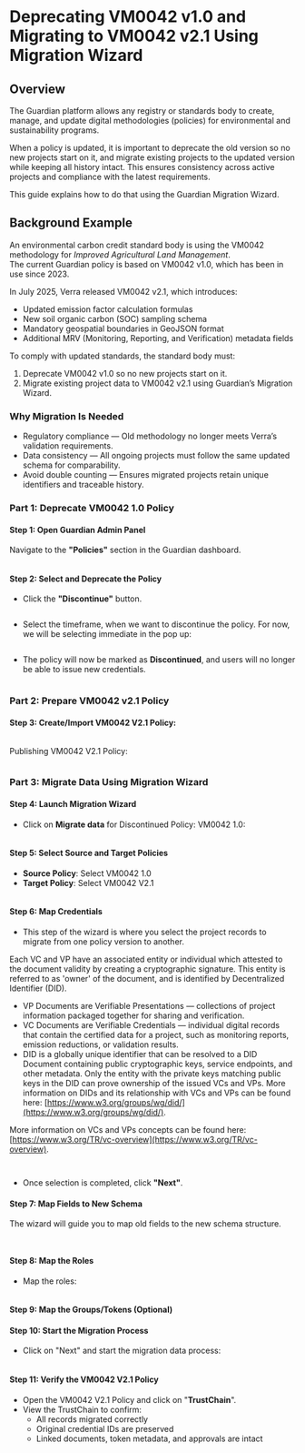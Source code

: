 # Deprecating VM0042 v1.0 and Migrating to VM0042 v2.1 Using Migration Wizard

## Overview

The Guardian platform allows any registry or standards body to create, manage, and update digital methodologies (policies) for environmental and sustainability programs.

When a policy is updated, it is important to deprecate the old version so no new projects start on it, and migrate existing projects to the updated version while keeping all history intact. This ensures consistency across active projects and compliance with the latest requirements.

This guide explains how to do that using the Guardian Migration Wizard.&#x20;

## Background Example

An environmental carbon credit standard body is using the VM0042 methodology for _Improved Agricultural Land Management_.\
The current Guardian policy is based on VM0042 v1.0, which has been in use since 2023.

In July 2025, Verra released VM0042 v2.1, which introduces:

* Updated emission factor calculation formulas
* New soil organic carbon (SOC) sampling schema
* Mandatory geospatial boundaries in GeoJSON format
* Additional MRV (Monitoring, Reporting, and Verification) metadata fields

To comply with updated standards, the standard body must:

1. Deprecate VM0042 v1.0 so no new projects start on it.
2. Migrate existing project data to VM0042 v2.1 using Guardian’s Migration Wizard.

### Why Migration Is Needed

* Regulatory compliance — Old methodology no longer meets Verra’s validation requirements.
* Data consistency — All ongoing projects must follow the same updated schema for comparability.
* Avoid double counting — Ensures migrated projects retain unique identifiers and traceable history.

### Part 1: Deprecate VM0042 1.0 Policy

#### Step 1: Open Guardian Admin Panel

Navigate to the **"Policies"** section in the Guardian dashboard.

<figure><img src="../../../.gitbook/assets/image (109).png" alt=""><figcaption></figcaption></figure>

#### Step 2: Select and Deprecate the Policy

* Click the **"Discontinue"** button.

<figure><img src="../../../.gitbook/assets/image (3) (1).png" alt=""><figcaption></figcaption></figure>

* Select the timeframe, when we want to discontinue the policy. For now, we will be selecting immediate in the pop up:

<figure><img src="../../../.gitbook/assets/image (130).png" alt=""><figcaption></figcaption></figure>

* The policy will now be marked as **Discontinued**, and users will no longer be able to issue new credentials.

<figure><img src="../../../.gitbook/assets/image (137).png" alt=""><figcaption></figcaption></figure>

### Part 2: Prepare VM0042 v2.1 Policy

#### Step 3: Create/Import VM0042 V2.1 Policy:

<figure><img src="../../../.gitbook/assets/image (3) (1) (1).png" alt=""><figcaption></figcaption></figure>

Publishing VM0042 V2.1 Policy:

<figure><img src="../../../.gitbook/assets/image (4) (1).png" alt=""><figcaption></figcaption></figure>

### Part 3: Migrate Data Using Migration Wizard

#### Step 4: Launch Migration Wizard

* Click on **Migrate data** for Discontinued Policy: VM0042 1.0:

<figure><img src="../../../.gitbook/assets/image (171).png" alt=""><figcaption></figcaption></figure>

#### Step 5: Select Source and Target Policies

* **Source Policy**: Select VM0042 1.0
* **Target Policy**: Select VM0042 V2.1

<figure><img src="../../../.gitbook/assets/image (180).png" alt=""><figcaption></figcaption></figure>

#### Step 6: Map Credentials

* This step of the wizard is where you select the project records to migrate from one policy version to another.

Each VC and VP have an associated entity or individual which attested to the document validity by creating a cryptographic signature. This entity is referred to as 'owner' of the document, and is identified by Decentralized Identifier (DID).

* VP Documents are Verifiable Presentations — collections of project information packaged together for sharing and verification.
* VC Documents are Verifiable Credentials — individual digital records that contain the certified data for a project, such as monitoring reports, emission reductions, or validation results.
* DID is a globally unique identifier that can be resolved to a DID Document containing public cryptographic keys, service endpoints, and other metadata. Only the entity with the private keys matching public keys in the DID can prove ownership of the issued VCs and VPs. More information on DIDs and its relationship with VCs and VPs can be found here: [https://www.w3.org/groups/wg/did/](https://www.w3.org/groups/wg/did/).

More information on VCs and VPs concepts can be found here: [https://www.w3.org/TR/vc-overview](https://www.w3.org/TR/vc-overview).

<figure><img src="../../../.gitbook/assets/image (9).png" alt=""><figcaption></figcaption></figure>

<figure><img src="../../../.gitbook/assets/image (10).png" alt=""><figcaption></figcaption></figure>

* Once selection is completed, click **"Next"**.

#### Step 7: Map Fields to New Schema

The wizard will guide you to map old fields to the new schema structure.

<figure><img src="../../../.gitbook/assets/image (11).png" alt=""><figcaption></figcaption></figure>

<figure><img src="../../../.gitbook/assets/image (12).png" alt=""><figcaption></figcaption></figure>

#### Step 8: Map the Roles

* Map the roles:

<figure><img src="../../../.gitbook/assets/image (14).png" alt=""><figcaption></figcaption></figure>

#### Step 9: Map the Groups/Tokens (Optional)

#### Step 10: Start the Migration Process

* Click on "Next" and start the migration data process:

<figure><img src="../../../.gitbook/assets/image (15).png" alt=""><figcaption></figcaption></figure>

#### Step 11: Verify the VM0042 V2.1 Policy

* Open the VM0042 V2.1 Policy and click on "**TrustChain**".&#x20;
* View the TrustChain to confirm:
  * All records migrated correctly
  * Original credential IDs are preserved
  * Linked documents, token metadata, and approvals are intact

<figure><img src="../../../.gitbook/assets/image (199).png" alt=""><figcaption></figcaption></figure>

<figure><img src="../../../.gitbook/assets/image (381).png" alt=""><figcaption></figcaption></figure>
